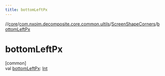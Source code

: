 ```yaml
---
title: bottomLeftPx
---
```

//[core](../../../index.html)/[com.nxoim.decomposite.core.common.ultils](../index.html)/[ScreenShapeCorners](index.html)/[bottomLeftPx](bottom-left-px.html)



# bottomLeftPx



[common]\
val [bottomLeftPx](bottom-left-px.html): [Int](https://kotlinlang.org/api/latest/jvm/stdlib/kotlin/-int/index.html)




